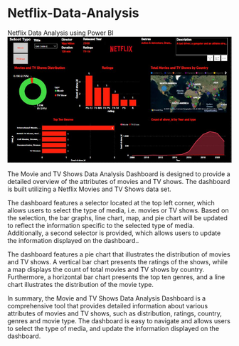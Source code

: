 # Netflix-Data-Analysis
Netflix Data Analysis using Power BI
<br>
<img src="https://github.com/AliNaqvi110/Netflix-Data-Analysis/blob/main/Netflix.jpg">

<p style={test-align:justify}>The Movie and TV Shows Data Analysis Dashboard is designed to provide a detailed overview of the attributes of movies and TV shows. The dashboard is built utilizing a Netflix Movies and TV Shows data set.</p>

<p style={test-align:justify}>The dashboard features a selector located at the top left corner, which allows users to select the type of media, i.e. movies or TV shows. Based on the selection, the bar graphs, line chart, map, and pie chart will be updated to reflect the information specific to the selected type of media. Additionally, a second selector is provided, which allows users to update the information displayed on the dashboard..</p>

<p style={test-align:justify}>The dashboard features a pie chart that illustrates the distribution of movies and TV shows. A vertical bar chart presents the ratings of the shows, while a map displays the count of total movies and TV shows by country. Furthermore, a horizontal bar chart presents the top ten genres, and a line chart illustrates the distribution of the movie type.</p>

<p style={test-align:justify}>In summary, the Movie and TV Shows Data Analysis Dashboard is a comprehensive tool that provides detailed information about various attributes of movies and TV shows, such as distribution, ratings, country, genres and movie type. The dashboard is easy to navigate and allows users to select the type of media, and update the information displayed on the dashboard.</p>
